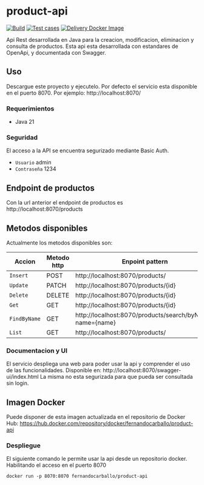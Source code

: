 # product-api

[![Build](https://github.com/fernandocarballo/product-api/actions/workflows/build.yml/badge.svg)](https://github.com/fernandocarballo/product-api/actions/workflows/build.yml)
[![Test cases](https://github.com/fernandocarballo/product-api/actions/workflows/test.yml/badge.svg)](https://github.com/fernandocarballo/product-api/actions/workflows/test.yml)
[![Delivery Docker Image](https://github.com/fernandocarballo/product-api/actions/workflows/delivery.yml/badge.svg)](https://github.com/fernandocarballo/product-api/actions/workflows/delivery.yml)

Api Rest desarrollada en Java para la creacion, modificacion, eliminacion y consulta de productos.
Esta api esta desarrollada con estandares de OpenApi, y documentada con Swagger.



## Uso
Descargue este proyecto y ejecutelo. Por defecto el servicio esta disponible en el puerto 8070.
Por ejemplo: http://localhost:8070/
### Requerimientos
- Java 21

### Seguridad
El acceso a la API se encuentra segurizado mediante Basic Auth.
- `Usuario` admin
- `Contraseña` 1234

## Endpoint de productos
Con la url anterior el endpoint de productos es http://localhost:8070/products

## Metodos disponibles
Actualmente los metodos disponibles son:

| Accion | Metodo http | Enpoint pattern |
|-|-|-|
| `Insert` | POST | http://localhost:8070/products/ |
| `Update` | PATCH | http://localhost:8070/products/{id} |
| `Delete` | DELETE | http://localhost:8070/products/{id} |
| `Get` | GET | http://localhost:8070/products/{id} |
| `FindByName` | GET | http://localhost:8070/products/search/byName?name={name} |
| `List` | GET | http://localhost:8070/products/ |

### Documentacion y UI
El servicio despliega una web para poder usar la api y comprender el uso de las funcionalidades. 
Disponible en: http://localhost:8070/swagger-ui/index.html
La misma no esta segurizada para que pueda ser consultada sin login.

## Imagen Docker
Puede disponer de esta imagen actualizada en el repositorio de Docker Hub: https://hub.docker.com/repository/docker/fernandocarballo/product-api

### Despliegue
El siguiente comando le permite usar la api desde un repositorio docker. Habilitando el acceso en el puerto 8070
```
docker run -p 8070:8070 fernandocarballo/product-api
```
